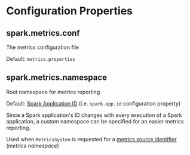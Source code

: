 # Configuration Properties

## <span id="spark.metrics.conf"> spark.metrics.conf

The metrics configuration file

Default: `metrics.properties`

## <span id="spark.metrics.namespace"> spark.metrics.namespace

Root namespace for metrics reporting

Default: [Spark Application ID](../SparkConf.md#spark.app.id) (i.e. `spark.app.id` configuration property)

Since a Spark application's ID changes with every execution of a Spark application, a custom namespace can be specified for an easier metrics reporting.

Used when `MetricsSystem` is requested for a [metrics source identifier](MetricsSystem.md#buildRegistryName) (_metrics namespace_)
